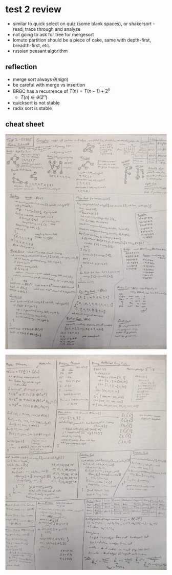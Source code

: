 # test 2 review

- similar to quick select on quiz (some blank spaces), or shakersort - read, trace through and analyze
- not going to ask for tree for mergesort
- lomuto partition should be a piece of cake, same with depth-first, breadth-first, etc.
- russian peasant algorithm

## reflection

- merge sort always $\theta (n lg n)$
- be careful with merge vs insertion
- BRGC has a recurrence of $T(n) = T(n - 1) + 2^{n}$
  - $T(n) \in \theta (2^{n})$
- quicksort is not stable
- radix sort is stable

## cheat sheet

![front](./front.jpg "Front")

![back](./back.jpg "Back")

